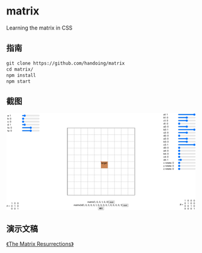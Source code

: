 # matrix
Learning the matrix in CSS

## 指南

```
git clone https://github.com/handoing/matrix
cd matrix/
npm install
npm start
```

## 截图

![](./assets/screen.png)

## 演示文稿

[《The Matrix Resurrections​​​​​​​》](https://www.canva.cn/design/DAGUYVHPT-w/1eYwmUT0VeGczVKqZdssuQ/edit?utm_content=DAGUYVHPT-w&utm_campaign=designshare&utm_medium=link2&utm_source=sharebutton)
